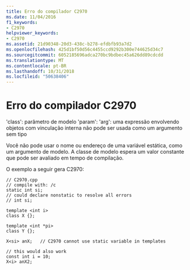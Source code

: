 ```yaml
---
title: Erro do compilador C2970
ms.date: 11/04/2016
f1_keywords:
- C2970
helpviewer_keywords:
- C2970
ms.assetid: 21d90348-20d3-438c-b278-efdbfb93a7d2
ms.openlocfilehash: 425d1bf50d56c4455ccd9292b300e744625d34c7
ms.sourcegitcommit: 6052185696adca270bc9bdbec45a626dd89cdcdd
ms.translationtype: MT
ms.contentlocale: pt-BR
ms.lasthandoff: 10/31/2018
ms.locfileid: "50638406"
---
```

# <a name="compiler-error-c2970"></a>Erro do compilador C2970

'class': parâmetro de modelo 'param': 'arg': uma expressão envolvendo objetos com vinculação interna não pode ser usada como um argumento sem tipo

Você não pode usar o nome ou endereço de uma variável estática, como um argumento de modelo. A classe de modelo espera um valor constante que pode ser avaliado em tempo de compilação.

O exemplo a seguir gera C2970:

```
// C2970.cpp
// compile with: /c
static int si;
// could declare nonstatic to resolve all errors
// int si;

template <int i>
class X {};

template <int *pi>
class Y {};

X<si> anX;   // C2970 cannot use static variable in templates

// this would also work
const int i = 10;
X<i> anX2;
```